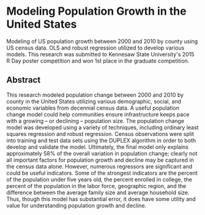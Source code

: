 # Modeling Population Growth in the United States

Modeling of US population growth between 2000 and 2010 by county using US census data. OLS and robust regression utilized to develop 
various models. This research was submitted to Kennesaw State University's 2015 R Day poster competition and won 1st place in the graduate 
competition.

## Abstract

This research modeled population change between 2000 and 2010 by county in the United States utilizing various demographic, social, 
and economic variables from decennial census data. A useful population change model could help communities ensure infrastructure keeps 
pace with a growing – or declining – population size. The population change model was developed using a variety of techniques, including 
ordinary least squares regression and robust regression. Census observations were split into training and test data sets using the DUPLEX 
algorithm in order to both develop and validate the model. Ultimately, the final model only explains approximately 58% of the overall 
variation in population change; clearly not all important factors for population growth and decline may be captured in the census data 
alone. However, numerous regressors are significant and could be useful indicators. Some of the strongest indicators are the percent of 
the population under five years old, the percent enrolled in college, the percent of the population in the labor force, geographic region, 
and the difference between the average family size and average household size. Thus, though this model has substantial error, it does have 
some utility and value for understanding population growth and decline.
